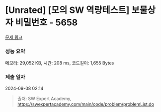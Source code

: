 # [Unrated] [모의 SW 역량테스트] 보물상자 비밀번호 - 5658 

[문제 링크](https://swexpertacademy.com/main/code/problem/problemDetail.do?contestProbId=AWXRUN9KfZ8DFAUo) 

### 성능 요약

메모리: 29,052 KB, 시간: 208 ms, 코드길이: 1,655 Bytes

### 제출 일자

2024-09-08 02:14



> 출처: SW Expert Academy, https://swexpertacademy.com/main/code/problem/problemList.do